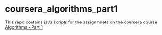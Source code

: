 # coursera_algorithms_part1
This repo contains java scripts for the assignmnets on the coursera course [Algorithms - Part 1](https://www.coursera.org/learn/algorithms-part1)
